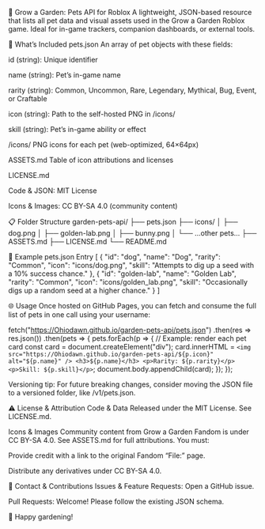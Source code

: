 🌱 Grow a Garden: Pets API for Roblox
A lightweight, JSON-based resource that lists all pet data and visual assets used in the Grow a Garden Roblox game. Ideal for in-game trackers, companion dashboards, or external tools.

🐾 What’s Included
pets.json
An array of pet objects with these fields:

id (string): Unique identifier

name (string): Pet’s in-game name

rarity (string): Common, Uncommon, Rare, Legendary, Mythical, Bug, Event, or Craftable

icon (string): Path to the self-hosted PNG in /icons/

skill (string): Pet’s in-game ability or effect

/icons/
PNG icons for each pet (web-optimized, 64×64px)

ASSETS.md
Table of icon attributions and licenses

LICENSE.md

Code & JSON: MIT License

Icons & Images: CC BY-SA 4.0 (community content)

📋 Folder Structure
garden-pets-api/
├── pets.json
├── icons/
│   ├── dog.png
│   ├── golden-lab.png
│   ├── bunny.png
│   └── …other pets…
├── ASSETS.md
├── LICENSE.md
└── README.md


📜 Example pets.json Entry
[
  {
    "id": "dog",
    "name": "Dog",
    "rarity": "Common",
    "icon": "icons/dog.png",
    "skill": "Attempts to dig up a seed with a 10% success chance."
  },
  {
    "id": "golden-lab",
    "name": "Golden Lab",
    "rarity": "Common",
    "icon": "icons/golden_lab.png",
    "skill": "Occasionally digs up a random seed at a higher chance."
  }
]


🌐 Usage
Once hosted on GitHub Pages, you can fetch and consume the full list of pets in one call using your username:

fetch("https://Ohiodawn.github.io/garden-pets-api/pets.json")
  .then(res => res.json())
  .then(pets => {
    pets.forEach(p => {
      // Example: render each pet card
      const card = document.createElement("div");
      card.innerHTML = `
        <img src="https://Ohiodawn.github.io/garden-pets-api/${p.icon}" alt="${p.name}" />
        <h3>${p.name}</h3>
        <p>Rarity: ${p.rarity}</p>
        <p>Skill: ${p.skill}</p>
      `;
      document.body.appendChild(card);
    });
  });


Versioning tip: For future breaking changes, consider moving the JSON file to a versioned folder, like /v1/pets.json.

⚠️ License & Attribution
Code & Data
Released under the MIT License. See LICENSE.md.

Icons & Images
Community content from Grow a Garden Fandom is under CC BY-SA 4.0. See ASSETS.md for full attributions. You must:

Provide credit with a link to the original Fandom “File:” page.

Distribute any derivatives under CC BY-SA 4.0.

📢 Contact & Contributions
Issues & Feature Requests: Open a GitHub issue.

Pull Requests: Welcome! Please follow the existing JSON schema.

🌼 Happy gardening!
